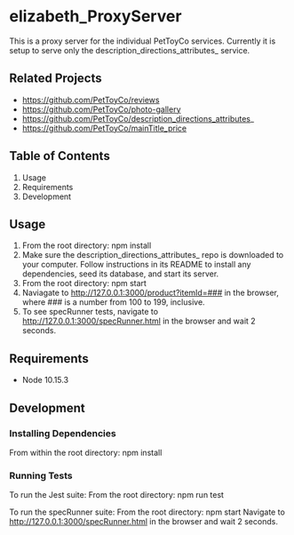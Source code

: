 # elizabeth_ProxyServer
This is a proxy server for the individual PetToyCo services. Currently it is setup to serve only the description_directions_attributes_ service.

## Related Projects
- https://github.com/PetToyCo/reviews
- https://github.com/PetToyCo/photo-gallery
- https://github.com/PetToyCo/description_directions_attributes_
- https://github.com/PetToyCo/mainTitle_price

## Table of Contents
  1. Usage
  2. Requirements
  3. Development

## Usage
1. From the root directory: npm install
2. Make sure the description_directions_attributes_ repo is downloaded to your computer. Follow instructions in its README to install any dependencies, seed its database, and start its server.
3. From the root directory: npm start
4. Naviagate to http://127.0.0.1:3000/product?itemId=### in the browser, where ### is a number from 100 to 199, inclusive.
5. To see specRunner tests, navigate to http://127.0.0.1:3000/specRunner.html in the browser and wait 2 seconds.

## Requirements
- Node 10.15.3

## Development

### Installing Dependencies
From within the root directory:
npm install

### Running Tests
To run the Jest suite:
From the root directory: npm run test

To run the specRunner suite:
From the root directory: npm start
Navigate to http://127.0.0.1:3000/specRunner.html in the browser and wait 2 seconds.
